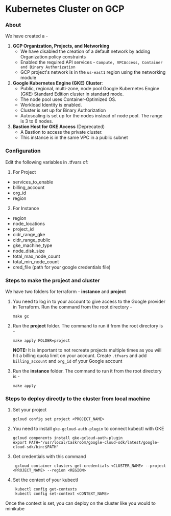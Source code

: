 # Kubernetes Cluster on GCP

### About

We have created a -
1. **GCP Organization, Projects, and Networking**
   - We have disabled the creation of a default network by adding Organization policy constraints
   - Enabled the required API services - `Compute, VPCAccess, Container and Binary Authorization`
   - GCP project's network is in the `us-east1` region using the networking module
2. **Google Kubernetes Engine (GKE) Cluster**: 
   - Public, regional, multi-zone, node pool Google Kubernetes Engine (GKE) Standard Edition cluster in standard mode.
   - The node pool uses Container-Optimized OS. 
   - Workload Identity is enabled. 
   - Cluster is set up for Binary Authorization
   - Autoscaling is set up for the nodes instead of node pool. The range is 3 to 6 nodes.
3. **Bastion Host for GKE Access** (Deprecated)
   - A Bastion to access the private cluster. 
   - This instance is in the same VPC in a public subnet


### Configuration

Edit the following variables in .tfvars of:

1. For Project
- services_to_enable
- billing_account
- org_id
- region


2. For Instance
- region 
- node_locations 
- project_id 
- cidr_range_gke 
- cidr_range_public 
- gke_machine_type
- node_disk_size
- total_max_node_count
- total_min_node_count
- cred_file (path for your google credentials file)


### Steps to make the project and cluster

We have two folders for terraform - **instance** and **project**

1. You need to log in to your account to give access to the Google provider in Terraform. Run the command from the root directory -
   ```shell
   make gc
   ```
   
2. Run the **project** folder. The command to run it from the root directory is -
    ```shell
    make apply FOLDER=project
    ```
   **NOTE:** It is important to not recreate projects multiple times as you will hit a billing quota limit on your account. Create `.tfvars` and add `billing_account` and `org_id` of your Google account

3. Run the **instance** folder. The command to run it from the root directory is -
    ```shell
    make apply
    ```

### Steps to deploy directly to the cluster from local machine
1. Set your project
   ```shell
   gcloud config set project <PROJECT_NAME>
   ```
2. You need to install `gke-gcloud-auth-plugin` to connect kubectl with GKE
   ```shell
   gcloud components install gke-gcloud-auth-plugin
   export PATH="/usr/local/Caskroom/google-cloud-sdk/latest/google-cloud-sdk/bin:$PATH"
   ```
3. Get credentials with this command
   ```shell
    gcloud container clusters get-credentials <CLUSTER_NAME> --project <PROJECT_NAME> --region <REGION>
    ```
4. Set the context of your kubectl 
   ```shell
    kubectl config get-contexts
    kubectl config set-context <CONTEXT_NAME>
    ```
Once the context is set, you can deploy on the cluster like you would to minikube

